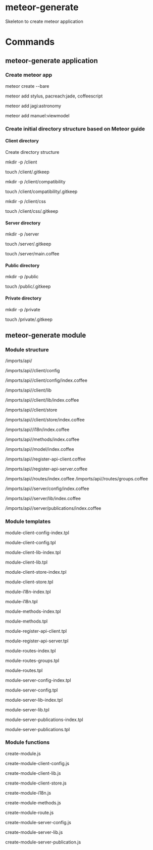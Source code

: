 # meteor-generate
Skeleton to create meteor application

# Commands

## meteor-generate application <name>
### Create meteor app
meteor create --bare <name>

meteor add stylus, pacreach:jade, coffeescript

meteor add jagi:astronomy

meteor add manuel:viewmodel

### Create initial directory structure based on Meteor guide
#### Client directory
Create directory structure

mkdir -p <name>/client

touch <name>/client/.gitkeep

mkdir -p <name>/client/compatibility

touch <name>/client/compatibility/.gitkeep

mkdir -p <name>/client/css

touch <name>/client/css/.gitkeep

#### Server directory
mkdir -p <name>/server

touch <name>/server/.gitkeep

touch <name>/server/main.coffee

#### Public directory
mkdir -p <name>/public

touch <name>/public/.gitkeep

#### Private directory
mkdir -p <name>/private

touch <name>/private/.gitkeep

## meteor-generate module <name>
### Module structure
/imports/api/<name>

/imports/api/<name>/client/config

/imports/api/<name>/client/config/index.coffee

/imports/api/<name>/client/lib

/imports/api/<name>/client/lib/index.coffee

/imports/api/<name>/client/store

/imports/api/<name>/client/store/index.coffee

/imports/api/<name>/i18n/index.coffee

/imports/api/<name>/methods/index.coffee

/imports/api/<name>/model/index.coffee

/imports/api/<name>/register-api-client.coffee

/imports/api/<name>/register-api-server.coffee

/imports/api/<name>/routes/index.coffee
/imports/api/<name>/routes/groups.coffee

/imports/api/<name>/server/config/index.coffee

/imports/api/<name>/server/lib/index.coffee

/imports/api/<name>/server/publications/index.coffee


### Module templates
module-client-config-index.tpl

module-client-config.tpl

module-client-lib-index.tpl

module-client-lib.tpl

module-client-store-index.tpl

module-client-store.tpl

module-i18n-index.tpl

module-i18n.tpl

module-methods-index.tpl

module-methods.tpl

module-register-api-client.tpl

module-register-api-server.tpl

module-routes-index.tpl

module-routes-groups.tpl

module-routes.tpl

module-server-config-index.tpl

module-server-config.tpl

module-server-lib-index.tpl

module-server-lib.tpl

module-server-publications-index.tpl

module-server-publications.tpl


### Module functions
create-module.js

create-module-client-config.js

create-module-client-lib.js

create-module-client-store.js

create-module-i18n.js

create-module-methods.js

create-module-route.js

create-module-server-config.js

create-module-server-lib.js

create-module-server-publication.js

